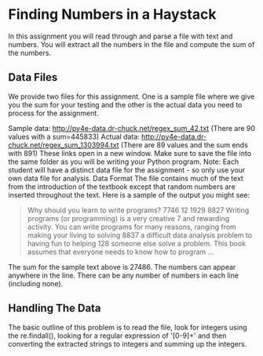 # Finding Numbers in a Haystack

In this assignment you will read through and parse a file with text and numbers. You will extract all the numbers in the file and compute the sum of the numbers.

## Data Files
We provide two files for this assignment. One is a sample file where we give you the sum for your testing and the other is the actual data you need to process for the assignment.

Sample data: http://py4e-data.dr-chuck.net/regex_sum_42.txt (There are 90 values with a sum=445833)
Actual data: http://py4e-data.dr-chuck.net/regex_sum_1303994.txt (There are 89 values and the sum ends with 891)
These links open in a new window. Make sure to save the file into the same folder as you will be writing your Python program. Note: Each student will have a distinct data file for the assignment - so only use your own data file for analysis.
Data Format
The file contains much of the text from the introduction of the textbook except that random numbers are inserted throughout the text. Here is a sample of the output you might see:

>Why should you learn to write programs? 7746
>12 1929 8827
>Writing programs (or programming) is a very creative 
>7 and rewarding activity.  You can write programs for 
>many reasons, ranging from making your living to solving
>8837 a difficult data analysis problem to having fun to helping 128
>someone else solve a problem.  This book assumes that 
>everyone needs to know how to program ...


The sum for the sample text above is 27486. The numbers can appear anywhere in the line. There can be any number of numbers in each line (including none).

## Handling The Data
The basic outline of this problem is to read the file, look for integers using the re.findall(), looking for a regular expression of '[0-9]+' and then converting the extracted strings to integers and summing up the integers.